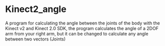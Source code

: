 # Kinect2_angle
A program for calculating the angle between the joints of the body with the Kinect v2 and Kinect 2.0 SDK, the program calculates the angle of a 2DOF arm from your right arm, but it can be changed to calculate any angle between two vectors (Joints)

